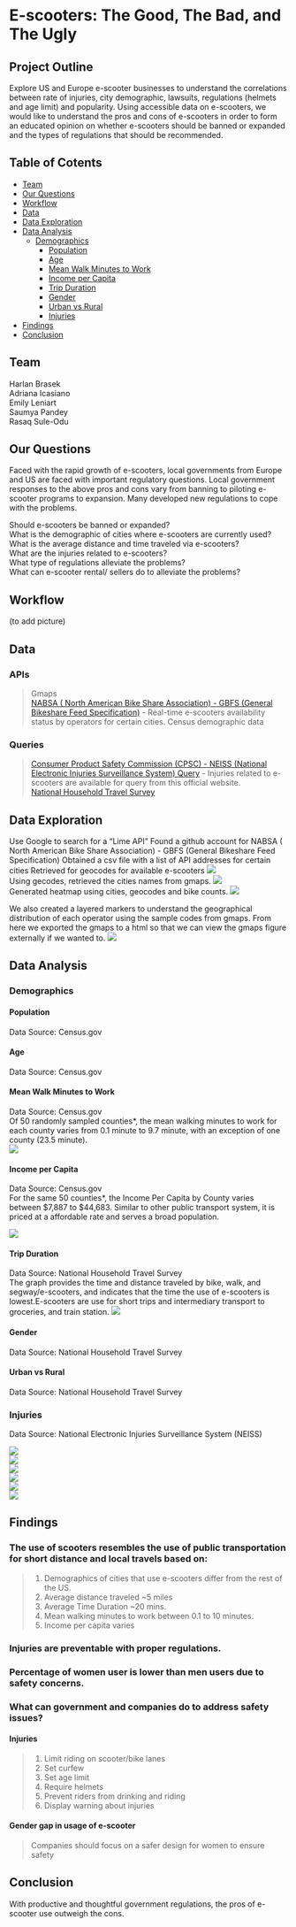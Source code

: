 # E-scooters: The Good, The Bad, and The Ugly
## Project Outline
Explore US and Europe e-scooter businesses to understand the correlations between rate of injuries, city demographic, lawsuits, regulations (helmets and age limit) and popularity. Using accessible data on e-scooters, we would like to understand the pros and cons of e-scooters in order to form an educated opinion on whether e-scooters should be banned or expanded and the types of regulations that should be recommended.

## Table of Cotents
* [Team](https://github.com/adriana-icasiano/project-1#Team)
* [Our Questions](https://github.com/adriana-icasiano/project-1#Our-Questions)
* [Workflow](https://github.com/adriana-icasiano/project-1#Workflow)
* [Data](https://github.com/adriana-icasiano/project-1#Data)
* [Data Exploration](https://github.com/adriana-icasiano/project-1#Data-Exploration)
* [Data Analysis](https://github.com/adriana-icasiano/project-1#Data-Analysis)
  * [Demographics](https://github.com/adriana-icasiano/project-1#Demographics)
    * [Population](https://github.com/adriana-icasiano/project-1#Population)
    * [Age](https://github.com/adriana-icasiano/project-1#Age)
    * [Mean Walk Minutes to Work](https://github.com/adriana-icasiano/project-1#Mean-Walk-Minutes-to-Work)
    * [Income per Capita](https://github.com/adriana-icasiano/project-1#Income-per-capita)
    * [Trip Duration](https://github.com/adriana-icasiano/project-1#Trip-duration)
    * [Gender](https://github.com/adriana-icasiano/project-1#gender)
    * [Urban vs Rural](https://github.com/adriana-icasiano/project-1#urban-vs-rural)
    * [Injuries](https://github.com/adriana-icasiano/project-1#injuries)
* [Findings](https://github.com/adriana-icasiano/project-1#Injuries)
* [Conclusion](https://github.com/adriana-icasiano/project-1#Conclusion)

## Team
Harlan Brasek <br>
Adriana Icasiano <br>
Emily Leniart<br>
Saumya Pandey<br>
Rasaq Sule-Odu<br>

## Our Questions

Faced with the rapid growth of e-scooters, local governments from Europe and US are faced with important regulatory questions. Local government responses to the above pros and cons vary from banning to piloting e-scooter programs to expansion. Many developed new regulations to cope with the problems.

Should e-scooters be banned or expanded? <br>
What is the demographic of cities where e-scooters are currently used? <br>
What is the average distance and time traveled via e-scooters?<br>
What are the injuries related to e-scooters? <br>
What type of regulations alleviate the problems?<br>
What can e-scooter rental/ sellers do to alleviate the problems?<br>

## Workflow
(to add picture)

## Data
### APIs
>Gmaps <br>
>[NABSA (
North American Bike Share Association)  - GBFS (General Bikeshare Feed Specification)](https://github.com/NABSA/gbfs/blob/master/systems.csv) - Real-time e-scooters availability status by operators for certain cities.
>Census demographic data <br>

### Queries

>[Consumer Product Safety Commission (CPSC) - NEISS (National Electronic Injuries Surveillance System) Query](https://www.cpsc.gov/cgibin/NEISSQuery/UserCriteria.aspx?UserAff=5x08cgz9T6YPDAZJzvlZjA%3d%3d&UserAffOther=9OYR9kUytIsLilKZieD5xg%3d%3d) - Injuries related to e-scooters are available for query from this official website.  <br>
>[National Household Travel Survey](https://nhts.ornl.gov/)

## Data Exploration
Use Google to search for a “Lime API”
Found a github account for NABSA ( North American Bike Share Association) - GBFS (General Bikeshare Feed Specification) 
Obtained a csv file with a list of API addresses for certain cities
Retrieved for geocodes for available e-scooters
![](https://github.com/adriana-icasiano/project-1/blob/a2d4fed4d32a28efe080a0466c005bbd8709b2cf/CODES/iterrows_to_get_url_cities.PNG)<br>
Using gecodes, retrieved the cities names from gmaps.
![](https://github.com/adriana-icasiano/project-1/blob/a2d4fed4d32a28efe080a0466c005bbd8709b2cf/CODES/retrieve_city_using_geocode.PNG)<br>
Generated heatmap using cities, geocodes and bike counts.
![](https://github.com/adriana-icasiano/project-1/blob/441b626124a5e1f1d9499e2ebc1d457fa5e237a4/VISUALS/heatmap.PNG)<br>

We also created a layered markers to understand the geographical distribution of each operator using the sample codes from gmaps. From here we exported the gmaps to a html so that we can view the gmaps figure externally if we wanted to.
![](https://github.com/adriana-icasiano/project-1/blob/a1ee4ba04a810ab243cd811dccec2ec61b34368f/VISUALS/operator_markers.PNG)<br>


## Data Analysis

### Demographics
#### Population 
Data Source: Census.gov<br>
#### Age
Data Source: Census.gov<br>

#### Mean Walk Minutes to Work
Data Source: Census.gov<br>
Of 50 randomly sampled counties*, the mean walking minutes to work for each county varies from 0.1 minute to 9.7 minute, with an exception of one county (23.5 minute).<br>
![](https://github.com/adriana-icasiano/project-1/blob/3f1bb70caa2e2713b2a816ba26a24d61ea627b61/VISUALS/051921_bar_mean_walk_county.png)
#### Income per Capita
Data Source: Census.gov<br>
For the same 50 counties*, the Income Per Capita by County varies between $7,887 to $44,683. Similar to other public transport system, it is priced at a affordable rate and serves a broad population.<br>

![](https://github.com/adriana-icasiano/project-1/blob/3f1bb70caa2e2713b2a816ba26a24d61ea627b61/VISUALS/051921_bar_income_per_cap_county.png)

#### Trip Duration
Data Source: National Household Travel Survey<br>
The graph provides the time and distance traveled by bike, walk, and segway/e-scooters, and indicates that the time the use of e-scooters is lowest.E-scooters are use for short trips and intermediary transport to groceries, and train station. 
![](https://github.com/adriana-icasiano/project-1/blob/760353e87f5dba5282188219dfc846bfb5d136c2/DATA/demographic/plots/TripDurations.png)

#### Gender
Data Source: National Household Travel Survey<br>
[](https://github.com/adriana-icasiano/project-1/blob/7910943657733be83a8bed575f142c33dfdc9bf2/DATA/demographic/plots/genderusers.png)

#### Urban vs Rural
Data Source: National Household Travel Survey<br>

### Injuries 
Data Source: National Electronic Injuries Surveillance System (NEISS) <br>

![](https://github.com/adriana-icasiano/project-1/blob/a2d4fed4d32a28efe080a0466c005bbd8709b2cf/CODES/injuries_age_binning.PNG)<br>
![](https://github.com/adriana-icasiano/project-1/blob/a2d4fed4d32a28efe080a0466c005bbd8709b2cf/CODES/injuries_age_group_by.PNG)<br>
![](https://github.com/adriana-icasiano/project-1/blob/4cd8650d24fb6cb52a314c4cd1467a4533d6fae8/DATA/Injuries/injuries%20by%20age.PNG)<br>
![](https://github.com/adriana-icasiano/project-1/blob/af3bb887fdb6c3f8b056af0e4a00ec78373337c2/DATA/Hypothesis%201%20(Injuries)/Hypothesis_Injuries_Regarding_Intoxication/Alcohol%20injuries.png) <br>
![](https://github.com/adriana-icasiano/project-1/blob/af3bb887fdb6c3f8b056af0e4a00ec78373337c2/DATA/Hypothesis%201%20(Injuries)/Hypothesis_Injuries_Regarding_Intoxication/Drug%20related%20injuries.png)<br>
![](https://github.com/adriana-icasiano/project-1/blob/af3bb887fdb6c3f8b056af0e4a00ec78373337c2/DATA/Hypothesis%201%20(Injuries)/Hypothesis_Injuries_Regarding_Intoxication/Intoxication%20injuries.png)<br>

## Findings
### The use of scooters resembles the use of public transportation for short distance and local travels based on:
>1) Demographics of cities that use e-scooters differ from the rest of the US.
>2) Average distance traveled ~5 miles
>3) Average Time Duration ~20 mins.
>4) Mean walking minutes to work between 0.1 to 10 minutes.
>5) Income per capita varies
### Injuries are preventable with proper regulations.
### Percentage of women user is lower than men users due to safety concerns.
### What can government and companies do to address safety issues?
#### Injuries
>1) Limit riding on scooter/bike lanes
>2) Set curfew 
>3) Set age limit
>4) Require helmets
>5) Prevent riders from drinking and riding
>6) Display warning about injuries
#### Gender gap in usage of e-scooter
> Companies should focus on a safer design for women to ensure safety

## Conclusion
With productive and thoughtful government regulations, the pros of e-scooter use outweigh the cons.




